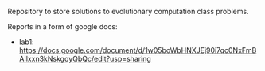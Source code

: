 Repository to store solutions to evolutionary computation class problems.

Reports in a form of google docs:
* lab1: https://docs.google.com/document/d/1w05boWbHNXJEj90i7qc0NxFmBAIlxxn3kNskgqyQbQc/edit?usp=sharing
